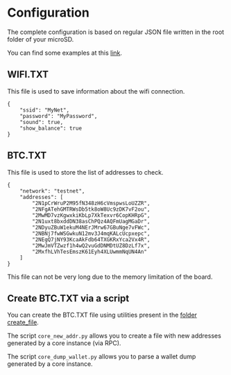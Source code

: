 # Configuration

The complete configuration is based on regular JSON file written in the root
folder of your microSD.

You can find some examples at this [link](https://github.com/valerio-vaccaro/pagami/tree/master/sd).

## WIFI.TXT

This file is used to save information about the wifi connection.

```
{
    "ssid": "MyNet",
    "password": "MyPassword",
    "sound": true,
    "show_balance": true
}
```

## BTC.TXT

This file is used to store the list of addresses to check.

```
{
    "network": "testnet",
    "addresses": [
        "2N1pCrWruP2M95fN348zH6cVmspwsLoUZZR",
        "2NFgATehGMTRWsDb5tk8oW8Uc9zDK7vF2ou",
        "2MwMD7vzKgwxkiKbLp7XkTexvr6CopKHRpG",
        "2N1uxt8bxddDN38asChPQz4AQFmUagMGaDr",
        "2NDyuZBuW1ekuM4NErJMrw67GBuNge7vFWc",
        "2NBNj7fwWSGwkuN12mv3J4mqKALcUcpxepc",
        "2NEgQ7jNY93KcaAkFdb64TXGKRxYca2Vx4R",
        "2MwJmVTZwzf1h4wQ2vuGdDNMDtUZ8DzLf7x",
        "2MxfhLVhTesEmszK61Eyh4XLUwmmNqUN4An"
    ]
}
```

This file can not be very long due to the memory limitation of the board.

## Create BTC.TXT via a script

You can create the BTC.TXT file using utilities present in the [folder create_file](https://github.com/valerio-vaccaro/pagami/tree/master/sd/create_file).

The script `core_new_addr.py` allows you to create a file with new addresses generated by a core instance (via RPC).

The script `core_dump_wallet.py` allows you to parse a wallet dump generated by a core instance.
